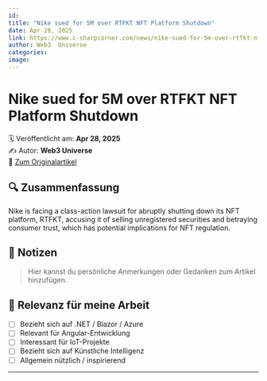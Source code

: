 ```yaml
---
id: 
title: "Nike sued for 5M over RTFKT NFT Platform Shutdown"
date: Apr 28, 2025
link: https://www.c-sharpcorner.com/news/nike-sued-for-5m-over-rtfkt-nft-platform-shutdown
author: Web3  Universe
categories: 
image: 
---
```


# Nike sued for 5M over RTFKT NFT Platform Shutdown

🗓️ Veröffentlicht am: **Apr 28, 2025**  
✍️ Autor: **Web3  Universe**  
🔗 [Zum Originalartikel](https://www.c-sharpcorner.com/news/nike-sued-for-5m-over-rtfkt-nft-platform-shutdown)

## 🔍 Zusammenfassung

Nike is facing a class-action lawsuit for abruptly shutting down its NFT platform, RTFKT, accusing it of selling unregistered securities and betraying consumer trust, which has potential implications for NFT regulation.

## 📌 Notizen

> Hier kannst du persönliche Anmerkungen oder Gedanken zum Artikel hinzufügen.

## 🧠 Relevanz für meine Arbeit

- [ ] Bezieht sich auf .NET / Blazor / Azure
- [ ] Relevant für Angular-Entwicklung
- [ ] Interessant für IoT-Projekte
- [ ] Bezieht sich auf Künstliche Intelligenz
- [ ] Allgemein nützlich / inspirierend

---
